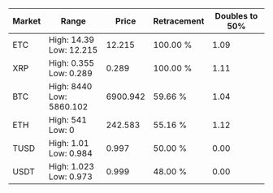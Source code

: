 | Market | Range | Price| Retracement | Doubles to 50% |
| --- | --- | --- | --- | --- |
| ETC | High: 14.39<br />Low: 12.215 | 12.215 | 100.00 % | 1.09 |
| XRP | High: 0.355<br />Low: 0.289 | 0.289 | 100.00 % | 1.11 |
| BTC | High: 8440<br />Low: 5860.102 | 6900.942 | 59.66 % | 1.04 |
| ETH | High: 541<br />Low: 0 | 242.583 | 55.16 % | 1.12 |
| TUSD | High: 1.01<br />Low: 0.984 | 0.997 | 50.00 % | 0.00 |
| USDT | High: 1.023<br />Low: 0.973 | 0.999 | 48.00 % | 0.00 |
